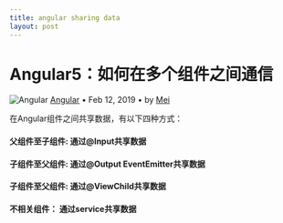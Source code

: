 ```yaml
---
title: angular sharing data
layout: post
---
```


# Angular5：如何在多个组件之间通信

<div class="title-meta">
    <span><img class="title-category-img" src="../../../assets/images/categories/angular.svg" alt="Angular"></span>
    <span><a class="github-link" href="/2018/09/19/angular.html">Angular</a></span>
    <span class="title-bullet">•</span>
    <span>Feb 12, 2019</span>
    <span class="title-bullet">•</span>
    <span>by <a class="github-link" href="http://github.com/limeii" title="http://github.com/limeii">Mei</a></span>
</div>

在Angular组件之间共享数据，有以下四种方式：
#### 父组件至子组件: 通过@Input共享数据
#### 子组件至父组件: 通过@Output EventEmitter共享数据
#### 子组件至父组件: 通过@ViewChild共享数据
#### 不相关组件： 通过service共享数据
